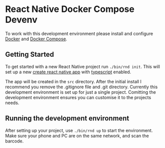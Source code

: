 # React Native Docker Compose Devenv


To work with this development environment please install and configure 
[Docker](https://docs.docker.com/install/) and 
[Docker Compose](https://docs.docker.com/compose/install/).

## Getting Started
To get started with a new React Native project run `./bin/rnd init`.
This will set up a new 
[create react native app](https://github.com/react-community/create-react-native-app)
with [typescript](https://www.typescriptlang.org/) enabled.

The app will be created in the `src` directory.
After the initial install I recommend you remove the .gitignore file and .git
directory. Currently this development environment is set up for just a single
project.
Comitting the development environment ensures you can customise it to the
projects needs.

## Running the development environment
After setting up your project, use `./bin/rnd up` to start the environment.
Make sure your phone and PC are on the same network, and scan the barcode.
